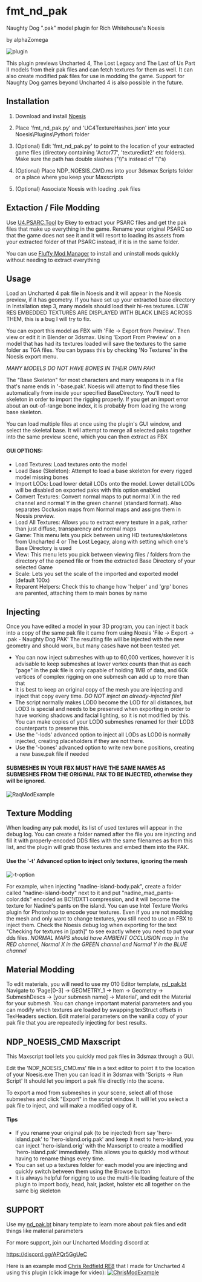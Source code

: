 # fmt_nd_pak
Naughty Dog ".pak" model plugin for Rich Whitehouse's Noesis

by alphaZomega

![plugin](https://i.imgur.com/oAzAv5A.png)

This plugin previews Uncharted 4, The Lost Legacy and The Last of Us Part II models from their pak files and can fetch textures for them as well.
It can also create modified pak files for use in modding the game.
Support for Naughty Dog games beyond Uncharted 4 is also possible in the future.


## Installation
1. Download and install [Noesis](https://richwhitehouse.com/index.php?content=inc_projects.php&showproject=91)

2. Place 'fmt_nd_pak.py' and 'UC4TextureHashes.json' into your Noesis\Plugins\Python\ folder

3. (Optional) Edit 'fmt_nd_pak.py' to point to the location of your extracted game files (directory containing 'Actor77', 'texturedict2' etc folders). Make sure the path has double slashes ("\\\\"s instead of "\\\"s)

4. (Optional) Place NDP_NOESIS_CMD.ms into your 3dsmax Scripts folder or a place where you keep your Maxscripts

5. (Optional) Associate Noesis with loading .pak files


## Extaction / File Modding
Use [U4.PSARC.Tool](https://github.com/Ekey/U4.PSARC.Tool) by Ekey to extract your PSARC files and get the pak files that make up everything in the game.
Rename your original PSARC so that the game does not see it and it will resort to loading its assets from your extracted folder of that PSARC instead, if it is in the same folder.

You can use [Fluffy Mod Manager](https://www.nexusmods.com/unchartedlegacyofthievescollection/mods/45) to install and uninstall mods quickly without needing to extract everything

## Usage
Load an Uncharted 4 pak file in Noesis and it will appear in the Noesis preview, if it has geometry.
If you have set up your extracted base directory in Installation step 3, many models should load their hi-res textures.
LOW RES EMBEDDED TEXTURES ARE DISPLAYED WITH BLACK LINES ACROSS THEM, this is a bug I will try to fix.

You can export this model as FBX with 'File -> Export from Preview'. Then view or edit it in Blender or 3dsmax.
Using 'Export From Preview' on a model that has had its textures loaded will save the textures to the same folder as TGA files. You can bypass this by checking 'No Textures' in the Noesis export menu.

*MANY MODELS DO NOT HAVE BONES IN THEIR OWN PAK!*

The "Base Skeleton" for most characters and many weapons is in a file that's name ends in '-base.pak'. Noesis will attempt to find these files automatically from inside your specified BaseDirectory. You'll need to skeleton in order to import the rigging properly.
If you get an import error about an out-of-range bone index, it is probably from loading the wrong base skeleton.

You can load multiple files at once using the plugin's GUI window, and select the skeletal base. It will attempt to merge all selected paks together into the same preview scene, which you can then extract as FBX

#### GUI OPTIONS:

- Load Textures: 	  	Load textures onto the model
- Load Base (Skeleton):	Attempt to load a base skeleton for every rigged model missing bones
- Import LODs:		  	Load lower detail LODs onto the model. Lower detail LODs will be disabled on exported paks with this option enabled
- Convert Textures:	  	Convert normal maps to put normal X in the red channel and normal Y in the green channel (standard format). Also separates Occlusion maps from Normal maps and assigns them in Noesis preview.
- Load All Textures:	Allows you to extract every texture in a pak, rather than just diffuse, transparency and normal maps
- Game:					This menu lets you pick between using HD textures/skeletons from Uncharted 4 or The Lost Legacy, along with setting which one's Base Directory is used	
- View: 				This menu lets you pick between viewing files / folders from the directory of the opened file or from the extracted Base Directory of your selected Game
- Scale:				Lets you set the scale of the imported and exported model (default 100x)
- Reparent Helpers:		Check this to change how 'helper' and 'grp' bones are parented, attaching them to main bones by name

## Injecting
Once you have edited a model in your 3D program, you can inject it back into a copy of the same pak file it came from using Noesis 'File -> Export -> .pak - Naughty Dog PAK'
The resulting file will be injected with the new geometry and should work, but many cases have not been tested yet.

- You can now inject submeshes with up to 60,000 vertices, however it is advisable to keep submeshes at lower vertex counts than that as each "page" in the pak file is only capable of holding 1MB of data, and 60k vertices of complex rigging on one submesh can add up to more than that
- It is best to keep an original copy of the mesh you are injecting and inject that copy every time. *DO NOT inject an already-injected file!*
- The script normally makes LOD0 become the LOD for all distances, but LOD3 is special and needs to be preserved when exporting in order to have working shadows and facial lighting, so it is not modified by this. You can make copies of your LOD0 submeshes renamed for their LOD3 counterparts to preserve this.
- Use the '-lods' advanced option to inject all LODs as LOD0 is normally injected, creating placeholders if they are not there.
- Use the '-bones' advanced option to write new bone positions, creating a new base.pak file if needed

#### SUBMESHES IN YOUR FBX MUST HAVE THE SAME NAMES AS SUBMESHES FROM THE ORIGINAL PAK TO BE INJECTED, otherwise they will be ignored.

![RaqModExample](https://i.imgur.com/ET7C3wm.png)


## Texture Modding
When loading any pak model, its list of used textures will appear in the debug log.
You can create a folder named after the file you are injecting and fill it with properly-encoded DDS files with the same filenames as from this list, and the plugin will grab those textures and embed them into the PAK.

#### Use the '-t' Advanced option to inject only textures, ignoring the mesh

![-t-option](https://i.imgur.com/0CEvcyC.png)

For example, when injecting "nadine-island-body.pak", create a folder called "nadine-island-body" next to it and put "nadine_mad_pants-color.dds" encoded as BC1/DXT1 compression, and it will become the texture for Nadine's pants on the island. You can use Intel Texture Works plugin for Photoshop to encode your textures.
Even if you are not modding the mesh and only want to change textures, you still need to use an FBX to inject them.
Check the Noesis debug log when exporting for the text "Checking for textures in \[path]" to see exactly where you need to put your dds files.
*NORMAL MAPS should have AMBIENT OCCLUSION map in the RED channel, Normal X in the GREEN channel and Normal Y in the BLUE channel*

## Material Modding
To edit materials, you will need to use my 010 Editor template, [nd_pak.bt ](https://github.com/alphazolam/nd_pak.bt)
Navigate to 'Page[0-3] -> GEOMETRY_1 -> Item -> Geometry -> SubmeshDescs -> [your submesh name] -> Material', and edit the Material for your submesh. You can change important material parameters and you can modify which textures are loaded by swapping texStruct offsets in TexHeaders section.
Edit material parameters on the vanilla copy of your pak file that you are repeatedly injecting for best results.


## NDP_NOESIS_CMD Maxscript
This Maxscript tool lets you quickly mod pak files in 3dsmax through a GUI.

Edit the 'NDP_NOESIS_CMD.ms' file in a text editor to point it to the location of your Noesis.exe
Then you can load it in 3dsmax with 'Scripts -> Run Script'
It should let you import a pak file directly into the scene.

To export a mod from submeshes in your scene, select all of those submeshes and click "Export" in the script window.
It will let you select a pak file to inject, and will make a modified copy of it.

#### Tips
- If you rename your original pak (to be injected) from say 'hero-island.pak' to 'hero-island.orig.pak' and keep it next to hero-island, you can inject 'hero-island.orig' with the Maxscript to create a modified 'hero-island.pak' immediately. This allows you to quickly mod without having to rename things every time.
- You can set up a textures folder for each model you are injecting and quickly switch between them using the Browse button
- It is always helpful for rigging to use the multi-file loading feature of the plugin to import body, head, hair, jacket, holster etc all together on the same big skeleton

## SUPPORT 
Use my [nd_pak.bt](https://github.com/alphazolam/nd_pak.bt) binary template to learn more about pak files and edit things like material parameters


For more support, join our Uncharted Modding discord at 

https://discord.gg/APQr5GgUeC


Here is an example mod [Chris Redfield RE8](https://www.nexusmods.com/unchartedlegacyofthievescollection/mods/47) that I made for Uncharted 4 using this plugin (click image for video):
[![ChrisModExample](https://i.imgur.com/b4b6Y6K.jpg)](https://youtu.be/iFkjbkle4JU)